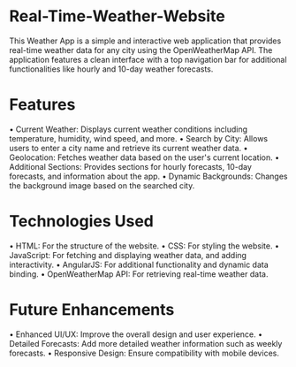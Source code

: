 # Real-Time-Weather-Website
This Weather App is a simple and interactive web application that provides real-time weather data for any city using the OpenWeatherMap API. The application features a clean interface with a top navigation bar for additional functionalities like hourly and 10-day weather forecasts.
# Features
• Current Weather: Displays current weather conditions including temperature, humidity, wind speed, and more.
• Search by City: Allows users to enter a city name and retrieve its current weather data.
• Geolocation: Fetches weather data based on the user's current location.
• Additional Sections: Provides sections for hourly forecasts, 10-day forecasts, and information about the app.
• Dynamic Backgrounds: Changes the background image based on the searched city.

# Technologies Used
• HTML: For the structure of the website.
• CSS: For styling the website.
• JavaScript: For fetching and displaying weather data, and adding interactivity.
• AngularJS: For additional functionality and dynamic data binding.
• OpenWeatherMap API: For retrieving real-time weather data.

# Future Enhancements
• Enhanced UI/UX: Improve the overall design and user experience.
• Detailed Forecasts: Add more detailed weather information such as weekly forecasts.
• Responsive Design: Ensure compatibility with mobile devices.
